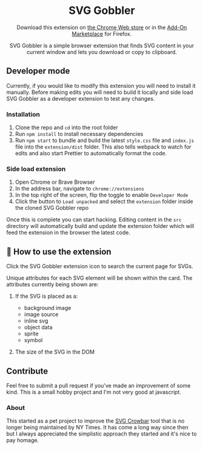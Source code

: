 <h1 align="center">SVG Gobbler</h1>

<p align="center">Download this extension on <a href="https://chrome.google.com/webstore/detail/svg-gobbler/mpbmflcodadhgafbbakjeahpandgcbch?hl=en-US&authuser=0">the Chrome Web store</a> or in the <a href="https://addons.mozilla.org/en-US/firefox/addon/svg-gobbler/">Add-On Marketplace</a> for Firefox.</p>

<p align="center">SVG Gobbler is a simple browser extension that finds SVG content in your current window and lets you download or copy to clipboard.</p>

## Developer mode

Currently, if you would like to modify this extension you will need to install it manually. Before making edits you will need to build it locally and side load SVG Gobbler as a developer extension to test any changes.

### Installation

1. Clone the repo and `cd` into the root folder
2. Run `npm install` to install necessary dependencies
3. Run `npm start` to bundle and build the latest `style.css` file and `index.js` file into the `extension/dist` folder. This also tells webpack to watch for edits and also start Prettier to automatically format the code.

### Side load extension

1. Open Chrome or Brave Browser
2. In the address bar, navigate to `chrome://extensions`
3. In the top right of the screen, flip the toggle to enable `Developer Mode`
4. Click the button to `Load unpacked` and select the `extension` folder inside the cloned SVG Gobbler repo

Once this is complete you can start hacking. Editing content in the `src` directory will automatically build and update the extension folder which will feed the extension in the browser the latest code.

## 🎉 How to use the extension

Click the SVG Gobbler extension icon to search the current page for SVGs.

Unique attributes for each SVG element will be shown within the card. The attributes currently being shown are:

1. If the SVG is placed as a:

   - background image
   - image source
   - inline svg
   - object data
   - sprite
   - symbol

2. The size of the SVG in the DOM

## Contribute

Feel free to submit a pull request if you've made an improvement of some kind. This is a small hobby project and I'm not very good at javascript.

### About

This started as a pet project to improve the [SVG Crowbar](http://nytimes.github.com/svg-crowbar/) tool that is no longer being maintained by NY Times. It has come a long way since then but I always appreciated the simplistic approach they started and it's nice to pay homage.

